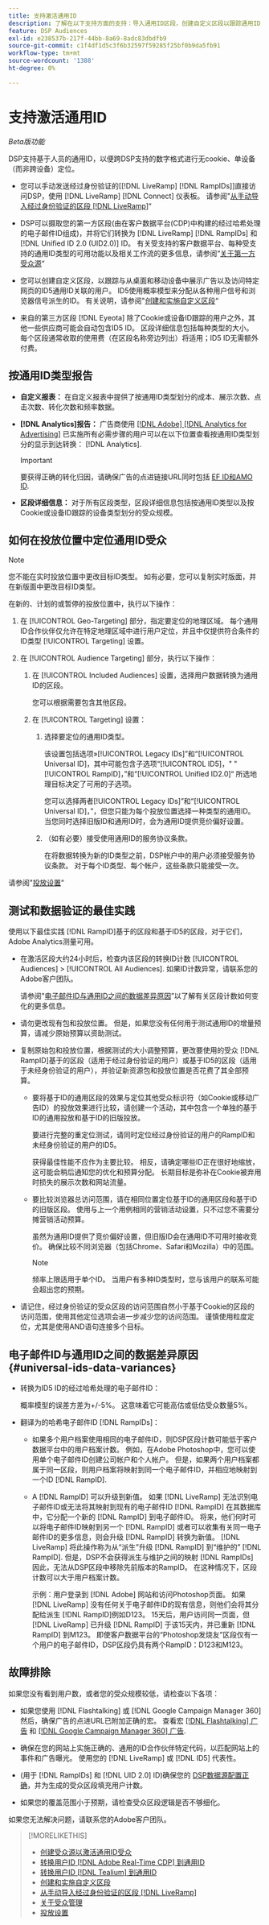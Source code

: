 ```yaml
---
title: 支持激活通用ID
description: 了解在以下支持方面的支持：导入通用ID区段，创建自定义区段以跟踪通用ID，以及将第一方区段中的其他用户标识符转换为通用ID以实现无痕定位。
feature: DSP Audiences
exl-id: e238537b-217f-44bb-8a69-8adc83dbdfb9
source-git-commit: c1f4df1d5c3f6b32597f59285f25bf0b9da5fb91
workflow-type: tm+mt
source-wordcount: '1388'
ht-degree: 0%

---
```


# 支持激活通用ID

<!-- Once we have CDP support for ID5 and can set up activation via sources, then maybe I can move this info into "About Sources" and "About Audiences." Or maybe make this the go-to page, removing info from those other pages? -->

*Beta版功能*

DSP支持基于人员的通用ID，以便跨DSP支持的数字格式进行无cookie、单设备（而非跨设备）定位。

* 您可以手动发送经过身份验证的[[!DNL LiveRamp] [!DNL RampIDs]]直接访问DSP，使用 [!DNL LiveRamp] [!DNL Connect] 仪表板。 请参阅&quot;[从手动导入经过身份验证的区段 [!DNL LiveRamp]](/help/dsp/audiences/sources/source-import-liveramp-segments.md)“

* DSP可以摄取您的第一方区段(由在客户数据平台(CDP)中构建的经过哈希处理的电子邮件ID组成)，并将它们转换为 [!DNL LiveRamp] [!DNL RampIDs] 和 [!DNL Unified ID 2.0 (UID2.0)] ID。 有关受支持的客户数据平台、每种受支持的通用ID类型的可用功能以及相关工作流的更多信息，请参阅“[关于第一方受众源](/help/dsp/audiences/sources/source-about.md)“

* 您可以创建自定义区段，以跟踪与从桌面和移动设备中展示广告以及访问特定网页的ID5通用ID关联的用户。 ID5使用概率模型来分配从各种用户信号和浏览器信号派生的ID。 有关说明，请参阅&quot;[创建和实施自定义区段](/help/dsp/audiences/custom-segment-create.md)“

* 来自的第三方区段 [!DNL Eyeota] 除了Cookie或设备ID跟踪的用户之外，其他一些供应商可能会自动包含ID5 ID。 区段详细信息包括每种类型的大小。 每个区段通常收取的使用费（在区段名称旁边列出）将适用；ID5 ID无需额外付费。

## 按通用ID类型报告

* **自定义报表：** 在自定义报表中提供了按通用ID类型划分的成本、展示次数、点击次数、转化次数和频率数据。

* **[!DNL Analytics]报告：** 广告商使用 [[!DNL Adobe] [!DNL Analytics for Advertising]](/help/integrations/analytics/overview.md) 已实施所有必需步骤的用户可以在以下位置查看按通用ID类型划分的显示到达转换： [!DNL Analytics].

  >[!IMPORTANT]
  >
  >要获得正确的转化归因，请确保广告的点进链接URL同时包括 [EF ID和AMO ID](/help/integrations/analytics/ids.md).

* **区段详细信息：** 对于所有区段类型，区段详细信息包括按通用ID类型以及按Cookie或设备ID跟踪的设备类型划分的受众规模。

## 如何在投放位置中定位通用ID受众

>[!NOTE]
>
>您不能在实时投放位置中更改目标ID类型。 如有必要，您可以复制实时版面，并在新版面中更改目标ID类型。

在新的、计划的或暂停的投放位置中，执行以下操作：

1. 在 [!UICONTROL Geo-Targeting] 部分，指定要定位的地理区域。 每个通用ID合作伙伴仅允许在特定地理区域中进行用户定位，并且中仅提供符合条件的ID类型 [!UICONTROL Targeting] 设置。

1. 在 [!UICONTROL Audience Targeting] 部分，执行以下操作：

   1. 在 [!UICONTROL Included Audiences] 设置，选择用户数据转换为通用ID的区段。

      您可以根据需要包含其他区段。

   1. 在 [!UICONTROL Targeting] 设置：

      1. 选择要定位的通用ID类型。

         该设置包括选项»[!UICONTROL Legacy IDs]”和“[!UICONTROL Universal ID]，其中可能包含子选项“[!UICONTROL ID5]，&quot; &quot;[!UICONTROL RampID]，”和“[!UICONTROL Unified ID2.0]“ 所选地理目标决定了可用的子选项。

         您可以选择两者[!UICONTROL Legacy IDs]”和“[!UICONTROL Universal ID]，”，但您只能为每个投放位置选择一种类型的通用ID。 当您同时选择旧版ID和通用ID时，会为通用ID提供竞价偏好设置。

      1. （如有必要）接受使用通用ID的服务协议条款。

         在将数据转换为新的ID类型之前，DSP帐户中的用户必须接受服务协议条款。 对于每个ID类型、每个帐户，这些条款只能接受一次。

请参阅&quot;[投放设置](/help/dsp/campaign-management/placements/placement-settings.md)“

## 测试和数据验证的最佳实践

使用以下最佳实践 [!DNL RampID]基于的区段和基于ID5的区段，对于它们，Adobe Analytics测量可用。

* 在激活区段大约24小时后，检查内该区段的转换ID计数 [!UICONTROL Audiences] > [!UICONTROL All Audiences]. 如果ID计数异常，请联系您的Adobe客户团队。

  请参阅&quot;[电子邮件ID与通用ID之间的数据差异原因](#universal-ids-data-variances)”以了解有关区段计数如何变化的更多信息。

* 请勿更改现有包和投放位置。 但是，如果您没有任何用于测试通用ID的增量预算，请减少原始预算以资助测试。

* 复制原始包和投放位置，根据测试的大小调整预算，更改要使用的受众 [!DNL RampID]基于的区段（适用于经过身份验证的用户）或基于ID5的区段（适用于未经身份验证的用户），并验证新资源包和投放位置是否花费了其全部预算。

   * 要将基于ID的通用区段的效果与定位其他受众标识符（如Cookie或移动广告ID）的投放效果进行比较，请创建一个活动，其中包含一个单独的基于ID的通用投放和基于ID的旧版投放。

     要进行完整的重定位测试，请同时定位经过身份验证的用户的RampID和未经身份验证的用户的ID5。

     获得最佳性能不应作为主要比较。 相反，请确定哪些ID正在很好地缩放，这可能会稍后通知您的优化和预算分配。 长期目标是弥补在Cookie被弃用时损失的展示次数和网站流量。

   * 要比较浏览器总访问范围，请在相同位置定位基于ID的通用区段和基于ID的旧版区段。 使用与上一个用例相同的营销活动设置，只不过您不需要分摊营销活动预算。

     虽然为通用ID提供了竞价偏好设置，但旧版ID会在通用ID不可用时接收竞价。 确保比较不同浏览器（包括Chrome、Safari和Mozilla）中的范围。

     >[!NOTE]
     >
     >频率上限适用于单个ID。 当用户有多种ID类型时，您与该用户的联系可能会超出您的预期。

* 请记住，经过身份验证的受众区段的访问范围自然小于基于Cookie的区段的访问范围，使用其他定位选项会进一步减少您的访问范围。 谨慎使用粒度定位，尤其是使用AND语句连接多个目标。

## 电子邮件ID与通用ID之间的数据差异原因 {#universal-ids-data-variances}

* 转换为ID5 ID的经过哈希处理的电子邮件ID：

  概率模型的误差方差为+/-5%。 这意味着它可能高估或低估受众数量5%。

* 翻译为的哈希电子邮件ID [!DNL RampIDs]：

   * 如果多个用户档案使用相同的电子邮件ID，则DSP区段计数可能低于客户数据平台中的用户档案计数。 例如，在Adobe Photoshop中，您可以使用单个电子邮件ID创建公司帐户和个人帐户。 但是，如果两个用户档案都属于同一区段，则用户档案将映射到同一个电子邮件ID，并相应地映射到一个ID [!DNL RampID].

   * A [!DNL RampID] 可以升级到新值。 如果 [!DNL LiveRamp] 无法识别电子邮件ID或无法将其映射到现有的电子邮件ID [!DNL RampID] 在其数据库中，它分配一个新的 [!DNL RampID] 到电子邮件ID。 将来，他们何时可以将电子邮件ID映射到另一个 [!DNL RampID] 或者可以收集有关同一电子邮件ID的更多信息，则会升级 [!DNL RampID] 转换为新值。 [!DNL LiveRamp] 将此操作称为从“派生”升级 [!DNL RampID] 到“维护的” [!DNL RampID]. 但是，DSP不会获得派生与维护之间的映射 [!DNL RampIDs] 因此，无法从DSP区段中移除先前版本的RampID。 在这种情况下，区段计数可以大于用户档案计数。

     示例：用户登录到 [!DNL Adobe] 网站和访问Photoshop页面。 如果 [!DNL LiveRamp] 没有任何关于电子邮件ID的现有信息，则他们会将其分配给派生 [!DNL RampID]例如D123。 15天后，用户访问同一页面，但 [!DNL LiveRamp] 已升级 [!DNL RampID] 于该15天内，并已重新 [!DNL RampID] 到M123。 即使客户数据平台的“Photoshop发烧友”区段仅有一个用户的电子邮件ID，DSP区段仍具有两个RampID：D123和M123。

## 故障排除

如果您没有看到用户数，或者您的受众规模较低，请检查以下各项：

* 如果您使用 [!DNL Flashtalking] 或 [!DNL Google Campaign Manager 360] 然后，确保广告的点进URL已附加正确的宏。 查看宏 [[!DNL Flashtalking] 广告](/help/integrations/analytics/macros-flashtalking.md) 和 [[!DNL Google Campaign Manager 360] 广告](/help/integrations/analytics/macros-google-campaign-manager.md).

* 确保在您的网站上实施正确的、通用的ID合作伙伴特定代码，以匹配网站上的事件和广告曝光。 使用您的 [!DNL LiveRamp] 或 [!DNL ID5] 代表性。

* (用于 [!DNL RampIDs] 和 [!DNL UID 2.0] ID)确保您的 [DSP数据源配置正确](/help/dsp/audiences/sources/source-settings.md)，并为生成的受众区段填充用户计数。

* 如果您的覆盖范围小于预期，请检查受众区段逻辑是否不够细化。

如果您无法解决问题，请联系您的Adobe客户团队。

>[!MORELIKETHIS]
>
>* [创建受众源以激活通用ID受众](/help/dsp/audiences/sources/source-create.md)
>* [转换用户ID [!DNL Adobe Real-Time CDP] 到通用ID](/help/dsp/audiences/sources/source-adobe-rtcdp.md)
>* [转换用户ID [!DNL Tealium] 到通用ID](/help/dsp/audiences/sources/source-tealium.md)
>* [创建和实施自定义区段](/help/dsp/audiences/custom-segment-create.md)
>* [从手动导入经过身份验证的区段 [!DNL LiveRamp]](/help/dsp/audiences/sources/source-import-liveramp-segments.md)
>* [关于受众管理](/help/dsp/audiences/audience-about.md)
>* [投放设置](/help/dsp/campaign-management/placements/placement-settings.md)

<!--
>* [Convert User IDs from [!DNL Optimizely] to Universal IDs](/help/dsp/audiences/sources/source-optimizely.md)
-->
